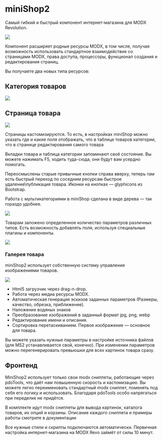 # miniShop2

Самый гибкий и быстрый компонент интернет-магазина для MODX Revolution.

![](https://file.modx.pro/files/b/c/f/bcfbd29cf5841b32268b499918a39e86.png)

Компонент расширяет родные ресурсы MODX, в том числе, получая возможность использовать стандартное взаимодействие со страницами MODX, права доступа, процессоры, функционал создания и редактирования страниц.

Вы получаете два новых типа ресурсов:

## Категория товаров

![](https://file.modx.pro/files/0/7/e/07ebf3fae30d22d1010ee9d817466b0e.png)

## Страница товара

![](https://file.modx.pro/files/1/6/3/1630ce8451bd182c60749cc824a8c80e.png)

Страницы кастомизируются. То есть, в настройках miniShop можно указать где и какие поля отображать, что в таблице товаров категории, что в странице редактирования самого товара

Вкладки товара и таблица категории запоминают своё состояние. Вы можете нажимать F5, ходить туда-сюда, они будут вам усердно помогать.

Переосмыслены старые привычные кнопки справа вверху, теперь там есть быстрый переход по соседним ресурсам быстрое удаление\публикация товара. Иконки на кнопках — glyphicons из Bootstrap.

Работа с мультикатегориями в miniShop сделана в виде дерева — так гораздо удобнее.

![](https://file.modx.pro/files/4/b/b/4bb6f97595cacc72fb73e51f51e4e263.png)

Товарам заложено определенное количество параметров различных типов. Есть возможность добавлять поля, используя специальные плагины и компоненты.

![](https://file.modx.pro/files/a/7/c/a7caf8816b9975d414c6b32dbcf38dbf.png)

### Галерея товара

miniShop2 использует собственную систему управления изображениями товаров.

![](https://file.modx.pro/files/4/c/e/4ce58fdd74b771db28969aba8975ab11.png)

- Html5 загрузчик через drag-n-drop.
- Работа через медиа ресурсы MODX.
- Автоматическая генерация эскизов заданных параметров (Размеры, качество, обрезка, приближение).
- Наложение водяных знаков
- Преобразование изображений в заданный формат jpg, png, webp
- Редактирование имени и описания.
- Сортировка перетаскиванием. Первое изображение — основное для товара.

Вы можете указать нужные параметры в настройке источника файлов (для MS2 устанавливается свой, конечно).
При изменении параметров можно перегенерировать превьюшки для всех картинок товара сразу.

## Фронтенд

MiniShop2 использует только свои modx сниппеты, работающие через pdoTools, что даёт нам повышенную скорость и кастомизацию. Вы можете легко переименовать стандартный modx сниппет, поменять под себя его логику и использовать.
Благодаря pdoTools особо напрягаться при переделке не придётся.

В комплекте идут modx сниппеты для вывода картинок, каталога товаров, их опций и корзины.
Описание каждого сниппета и примеры работы смотрите в документации

Все нужные стили и скрипты подключаются автоматически. Первичная настройка интернет-магазина на MODX Revo займёт от силы 10 минут.
